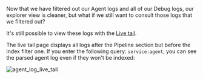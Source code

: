 Now that we have filtered out our Agent logs and all of our Debug logs, our explorer view is cleaner, but what if we still want to consult those logs that we filtered out?

It's still possible to view these logs with the [Live tail](https://app.datadoghq.com/logs/livetail).

The live tail page displays all logs after the Pipeline section but before the index filter one. If you enter the following query: `service:agent`, you can see the parsed agent log even if they won't be indexed:

![agent_log_live_tail](https://raw.githubusercontent.com/l0k0ms/workshops/master/log-workshop/images/agent_log_live_tail.png)